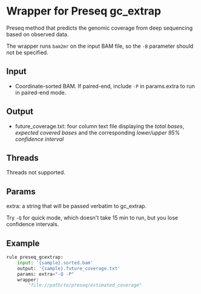# Wrapper for Preseq gc_extrap

Preseq method that predicts the genomic coverage from deep sequencing based on observed data.

The wrapper runs `bam2mr` on the input BAM file, so the `-B` parameter should
not be specified.

## Input

* Coordinate-sorted BAM. If paired-end, include `-P` in params.extra to run in
paired-end mode.

## Output

* future_coverage.txt: four column text file displaying the *total bases*,
  *expected covered bases* and the corresponding *lower/upper 95% confidence
  interval*

## Threads
Threads not supported.

## Params
extra: a string that will be passed verbatim to gc_extrap.

Try `-Q` for quick mode, which doesn't take 15 min to run, but you lose
confidence intervals.

## Example

```python
rule preseq_gcextrap:
    input: '{sample}.sorted.bam'
    output: '{sample}.future_coverage.txt'
    params: extra="-Q -P"
    wrapper:
        "file://path/to/preseq/estimated_coverage"
```
